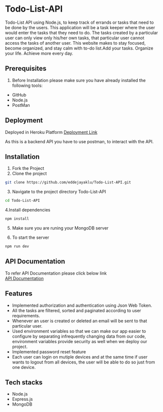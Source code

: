 # Todo-List-API

Todo-List API using Node.js, to keep track of errands or tasks that need to be done by the users. This application will be a task keeper where the user would enter the tasks that they need to do. The tasks created by a particular user can only view only his/her own tasks, that particular user cannot access the tasks of another user. This website makes to stay focused, become organized, and stay calm with to-do list.Add your tasks. Organize your life. Achieve more every day.

## Prerequisites

1. Before Installation please make sure you have already installed the following tools:

- GitHub
- Node.js
- PostMan 

## Deployment
Deployed in Heroku Platform
[Deployment Link](https://task-manager-api-xfgu.onrender.com/)

As this is a backend API you have to use postman, to interact with the API.

## Installation

1. Fork the Project
2. Clone the project

```bash
git clone https://github.com/eddejayaklu/Todo-List-API.git
```

3. Navigate to the project directory Todo-List-API

```bash
cd Todo-List-API
```

4.Install dependencies

```bash
npm install
```

5. Make sure you are runing your MongoDB server

6. To start the server

```bash
npm run dev
```
## API Documentation
To refer API Documentation please click below link<br>
[API Documentation](https://task-manager-api-xfgu.onrender.com/)

## Features

- Implemented authorization and authentication using Json Web Token.
- All the tasks are filtered, sorted and paginated according to user requirements.
- Whenever an user is created or deleted an email will be sent to that particular user.
- Used environment variables so that we can make our app easier to configure by separating infrequently changing data from our code, environment variables provide security as well when we deploy our project.
- Implemented password reset feature
- Each user can login on mutiple devices and at the same time if user wants to logout from all devices, the user will be able to do so just from one device.

## Tech stacks

- Node.js
- Express.js
- MongoDB
